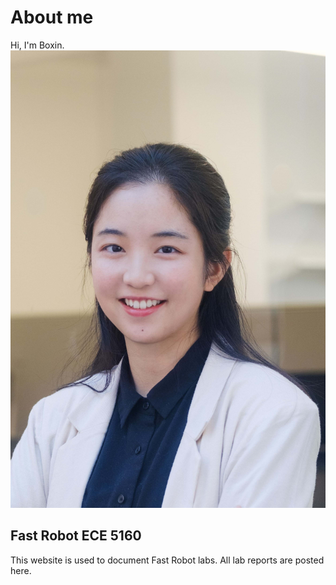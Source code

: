 # About me
Hi, I'm Boxin. 
![My Picture](assets/headshot.jpg)

## Fast Robot ECE 5160
This website is used to document Fast Robot labs. All lab reports are posted here.
